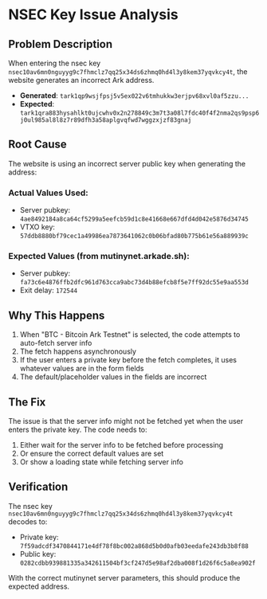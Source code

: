 # NSEC Key Issue Analysis

## Problem Description
When entering the nsec key `nsec10av6mn0nguyyg9c7fhmclz7qq25x34ds6zhmq0hd4l3y8kem37yqvkcy4t`, the website generates an incorrect Ark address.

- **Generated**: `tark1qp9wsjfpsj5v5ex022v6tmhukkw3erjpv68xvl0af5zzu...`
- **Expected**: `tark1qra883hysahlkt0ujcwhv0x2n278849c3m7t3a08l7fdc40f4f2nma2qs9psp6j0ul985al8l8z7r89dfh3a58aplgvqfwd7wggzxjzf83gnaj`

## Root Cause
The website is using an incorrect server public key when generating the address:

### Actual Values Used:
- Server pubkey: `4ae8492184a8ca64cf5299a5eefcb59d1c8e41668e667dfd4d042e5876d34745`
- VTXO key: `57ddb8880bf79cec1a49986ea7873641062c0b06bfad80b775b61e56a889939c`

### Expected Values (from mutinynet.arkade.sh):
- Server pubkey: `fa73c6e4876ffb2dfc961d763cca9abc73d4b88efcb8f5e7ff92dc55e9aa553d`
- Exit delay: `172544`

## Why This Happens

1. When "BTC - Bitcoin Ark Testnet" is selected, the code attempts to auto-fetch server info
2. The fetch happens asynchronously
3. If the user enters a private key before the fetch completes, it uses whatever values are in the form fields
4. The default/placeholder values in the fields are incorrect

## The Fix

The issue is that the server info might not be fetched yet when the user enters the private key. The code needs to:

1. Either wait for the server info to be fetched before processing
2. Or ensure the correct default values are set
3. Or show a loading state while fetching server info

## Verification

The nsec key `nsec10av6mn0nguyyg9c7fhmclz7qq25x34ds6zhmq0hd4l3y8kem37yqvkcy4t` decodes to:
- Private key: `7f59adcdf3470844171e4df78f8bc002a868d5b0d0afb03eedafe243db3b8f88`
- Public key: `0282cdbb939881335a342611504bf3cf247d5e98af2dba008f1d26f6c5a8ea902f`

With the correct mutinynet server parameters, this should produce the expected address.
